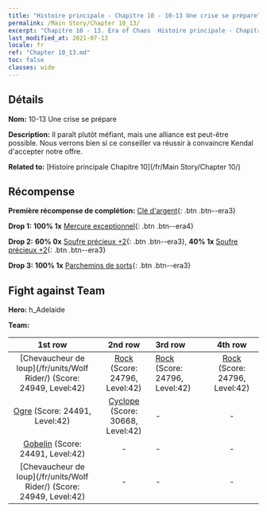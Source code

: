 ```yaml
---
title: "Histoire principale - Chapitre 10 - 10-13 Une crise se prépare"
permalink: /Main Story/Chapter 10_13/
excerpt: "Chapitre 10 - 13. Era of Chaos  Histoire principale - Chapitre 10_13. 10-13 Une crise se prépare"
last_modified_at: 2021-07-13
locale: fr
ref: "Chapter 10_13.md"
toc: false
classes: wide
---
```


## Détails

 **Nom:** 10-13 Une crise se prépare

 **Description:** Il paraît plutôt méfiant, mais une alliance est peut-être possible. Nous verrons bien si ce conseiller va réussir à convaincre Kendal d'accepter notre offre.

 **Related to:** [Histoire principale Chapitre 10](/fr/Main Story/Chapter 10/)

## Récompense

 **Première récompense de complétion:** [Clé d'argent](/ItemsFR/con_693/){: .btn .btn--era3}

 **Drop 1:** **100% 1x** [Mercure exceptionnel](/ItemsFR/mat_35/){: .btn .btn--era4}

 **Drop 2:** **60% 0x** [Soufre précieux +2](/ItemsFR/mat_29/){: .btn .btn--era3}, **40% 1x** [Soufre précieux +2](/ItemsFR/mat_29/){: .btn .btn--era3}

 **Drop 3:** **100% 1x** [Parchemins de sorts](/ItemsFR/con_694/){: .btn .btn--era3}


## Fight against Team
 **Hero:** h_Adelaide

 **Team:**


  | 1st row | 2nd row | 3rd row | 4th row |
  |:----:|:----:|:----|:----:|
  | [Chevaucheur de loup](/fr/units/Wolf Rider/) (Score: 24949, Level:42)  | [Rock](/fr/units/Roc/) (Score: 24796, Level:42)  | [Rock](/fr/units/Roc/) (Score: 24796, Level:42)  | [Rock](/fr/units/Roc/) (Score: 24796, Level:42)  |
  | [Ogre](/fr/units/Ogre/) (Score: 24491, Level:42)  | [Cyclope](/fr/units/Cyclops/) (Score: 30668, Level:42)  | - | - |
  | [Gobelin](/fr/units/Goblin/) (Score: 24491, Level:42)  | - | - | - |
  | [Chevaucheur de loup](/fr/units/Wolf Rider/) (Score: 24949, Level:42)  | - | - | - |


